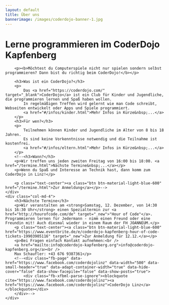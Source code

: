 ```yaml
---
layout: default
title: Über uns
bannerimage: /images/coderdojo-banner-1.jpg
---
```


<div id="fb-root"></div>
<!--script>(function(d, s, id) {
  var js, fjs = d.getElementsByTagName(s)[0];
  if (d.getElementById(id)) return;
  js = d.createElement(s); js.id = id;
  js.src = "//connect.facebook.net/de_DE/sdk.js#xfbml=1&version=v2.4";
  fjs.parentNode.insertBefore(js, fjs);
}(document, 'script', 'facebook-jssdk'));</script>-->

<div class="row">
	<div class="col-md-8">
		<h1>Lerne programmieren im CoderDojo Kapfenberg</h1>

		<p><b>Möchtest du Computerspiele nicht nur spielen sondern selbst programmieren? Dann bist du richtig beim CoderDojo!</b></p>

		<h3>Was ist ein CoderDojo?</h3>
		<p>
			Das <a href="https://coderdojo.com/" target="_blank">CoderDojo</a> ist ein Club für Kinder und Jugendliche, die programmieren lernen und Spaß haben wollen.
			In regelmäßigen Treffen wird gelernt wie man Code schreibt, Webseiten entwickelt oder Apps und Spiele programmiert. 
            <a href="#/infos/kinder.html">Mehr Infos in Kürze&nbsp;...</a>
		</p>
		<h3>Für wen?</h3>
		<p>
			Teilnehmen können Kinder und Jugendliche im Alter von 8 bis 18 Jahren.
			Es sind keine Vorkenntnisse notwendig und die Teilnahme ist kostenfrei.
            <a href="#/infos/eltern.html">Mehr Infos in Kürze&nbsp;...</a>
		</p>
		<!--<h3>Wann?</h3>
		<p>Wir treffen uns jeden zweiten Freitag von 16:00 bis 18:00. <a href="/termine.html">Nächste Termine&nbsp;...</a></p>
		<p>Wenn du Spaß und Interesse an Technik hast, dann komm zum CoderDojo in Linz!</p>

		<p class="text-center"><a class="btn btn-material-light-blue-600" href="/termine.html">Zur Anmeldung</a></p>-->
	</div>
	<div class="col-md-4">
		<h3>Nächste Termine</h3>
		<p>Wir veranstalten am <strong>Samstag, 12. Dezember, von 14:30 bis 16:30 Uhr</strong> einen Spezialtermin zur <a href="http://hourofcode.com/de" target="_new">"Hour of Code"</a>. Programmieren lernen für Jedermann - nimm einen Freund oder eine Freundin mit! Auch diesmal wieder in einem Raum der FH JOANNEUM.</p>
		<p class="text-center"><a class="btn btn-material-light-blue-600" href="https://www.eventbrite.de/e/coderdojo-kapfenberg-hour-of-code-tickets-19903905116" target="_new">Zur Anmeldung für 12.12.</a></p>
		<p>Bei Fragen einfach Kontakt aufnehmen:<br />
		<a href="mailto:info@coderdojo-kapfenberg.org">info@coderdojo-kapfenberg.org</a><br />
		Max Schaufler: +43 676 9387361</p>
		<!--<div class="fb-page" data-href="https://www.facebook.com/coderdojolinz" data-width="500" data-small-header="true" data-adapt-container-width="true" data-hide-cover="false" data-show-facepile="false" data-show-posts="true">
			<div class="fb-xfbml-parse-ignore"><blockquote cite="https://www.facebook.com/coderdojolinz"><a href="https://www.facebook.com/coderdojolinz">CoderDojo Linz</a></blockquote></div>
		</div>-->
	</div>
</div>
